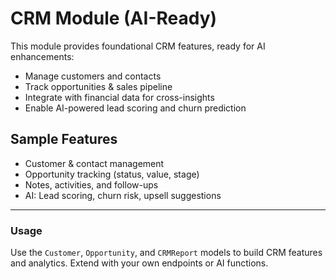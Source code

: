 # CRM Module (AI-Ready)

This module provides foundational CRM features, ready for AI enhancements:

- Manage customers and contacts
- Track opportunities & sales pipeline
- Integrate with financial data for cross-insights
- Enable AI-powered lead scoring and churn prediction

## Sample Features
- Customer & contact management
- Opportunity tracking (status, value, stage)
- Notes, activities, and follow-ups
- AI: Lead scoring, churn risk, upsell suggestions

---

### Usage

Use the `Customer`, `Opportunity`, and `CRMReport` models to build CRM features and analytics. Extend with your own endpoints or AI functions.